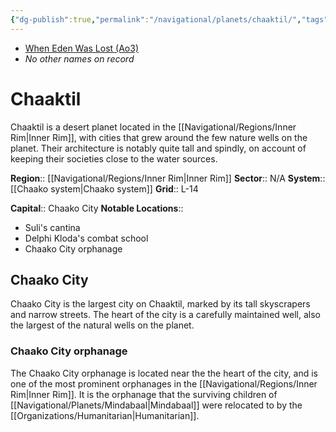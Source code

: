 ```yaml
---
{"dg-publish":true,"permalink":"/navigational/planets/chaaktil/","tags":["map","planet","unfinished"],"noteIcon":"saber1"}
---
```


- [When Eden Was Lost (Ao3)](https://archiveofourown.org/works/19334440/chapters/45992584)
- *No other names on record*
# Chaaktil

Chaaktil is a desert planet located in the [[Navigational/Regions/Inner Rim\|Inner Rim]], with cities that grew around the few nature wells on the planet. Their architecture is notably quite tall and spindly, on account of keeping their societies close to the water sources. 

**Region**::  [[Navigational/Regions/Inner Rim\|Inner Rim]]
**Sector**::  N/A
**System**::  [[Chaako system\|Chaako system]]
**Grid**::  L-14

**Capital**::  Chaako City
**Notable Locations**::
- Suli's cantina 
- Delphi Kloda's combat school 
- Chaako City orphanage

## Chaako City

Chaako City is the largest city on Chaaktil, marked by its tall skyscrapers and narrow streets. The heart of the city is a carefully maintained well, also the largest of the natural wells on the planet.  

### Chaako City orphanage 

The Chaako City orphanage is located near the the heart of the city, and is one of the most prominent orphanages in the [[Navigational/Regions/Inner Rim\|Inner Rim]]. It is the orphanage that the surviving children of [[Navigational/Planets/Mindabaal\|Mindabaal]] were relocated to by the [[Organizations/Humanitarian\|Humanitarian]].